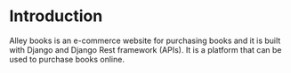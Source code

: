 # Introduction

Alley books is an e-commerce website for purchasing books and it is built with Django and Django Rest framework (APIs). It is a platform that can be used to purchase books online.

